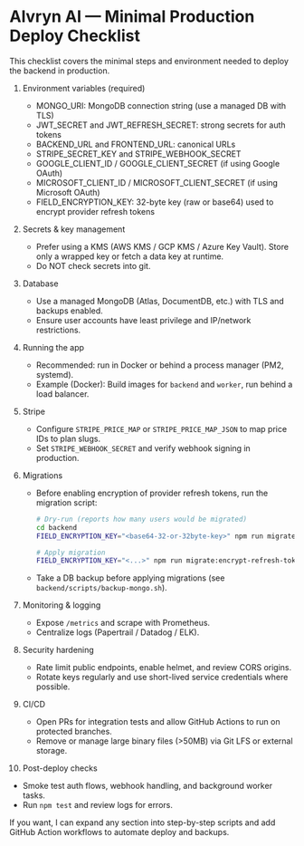 # Alvryn AI — Minimal Production Deploy Checklist

This checklist covers the minimal steps and environment needed to deploy the backend in production.

1) Environment variables (required)
   - MONGO_URI: MongoDB connection string (use a managed DB with TLS)
   - JWT_SECRET and JWT_REFRESH_SECRET: strong secrets for auth tokens
   - BACKEND_URL and FRONTEND_URL: canonical URLs
   - STRIPE_SECRET_KEY and STRIPE_WEBHOOK_SECRET
   - GOOGLE_CLIENT_ID / GOOGLE_CLIENT_SECRET (if using Google OAuth)
   - MICROSOFT_CLIENT_ID / MICROSOFT_CLIENT_SECRET (if using Microsoft OAuth)
   - FIELD_ENCRYPTION_KEY: 32-byte key (raw or base64) used to encrypt provider refresh tokens

2) Secrets & key management
   - Prefer using a KMS (AWS KMS / GCP KMS / Azure Key Vault). Store only a wrapped key or fetch a data key at runtime.
   - Do NOT check secrets into git.

3) Database
   - Use a managed MongoDB (Atlas, DocumentDB, etc.) with TLS and backups enabled.
   - Ensure user accounts have least privilege and IP/network restrictions.

4) Running the app
   - Recommended: run in Docker or behind a process manager (PM2, systemd).
   - Example (Docker): Build images for `backend` and `worker`, run behind a load balancer.

5) Stripe
   - Configure `STRIPE_PRICE_MAP` or `STRIPE_PRICE_MAP_JSON` to map price IDs to plan slugs.
   - Set `STRIPE_WEBHOOK_SECRET` and verify webhook signing in production.

6) Migrations
   - Before enabling encryption of provider refresh tokens, run the migration script:

     ```bash
     # Dry-run (reports how many users would be migrated)
     cd backend
     FIELD_ENCRYPTION_KEY="<base64-32-or-32byte-key>" npm run migrate:encrypt-refresh-tokens

     # Apply migration
     FIELD_ENCRYPTION_KEY="<...>" npm run migrate:encrypt-refresh-tokens -- --run
     ```

   - Take a DB backup before applying migrations (see `backend/scripts/backup-mongo.sh`).

7) Monitoring & logging
   - Expose `/metrics` and scrape with Prometheus.
   - Centralize logs (Papertrail / Datadog / ELK).

8) Security hardening
   - Rate limit public endpoints, enable helmet, and review CORS origins.
   - Rotate keys regularly and use short-lived service credentials where possible.

9) CI/CD
   - Open PRs for integration tests and allow GitHub Actions to run on protected branches.
   - Remove or manage large binary files (>50MB) via Git LFS or external storage.

10) Post-deploy checks
   - Smoke test auth flows, webhook handling, and background worker tasks.
   - Run `npm test` and review logs for errors.

If you want, I can expand any section into step-by-step scripts and add GitHub Action workflows to automate deploy and backups.
